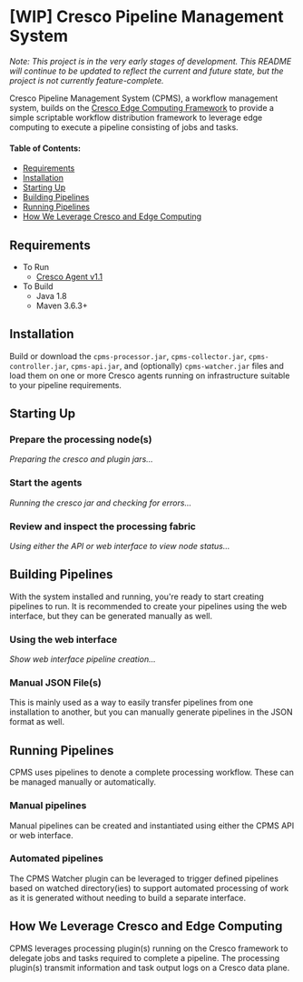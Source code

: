 # [WIP] Cresco Pipeline Management System

*Note: This project is in the very early stages of development. This README will continue to be updated to reflect the current and future state, 
but the project is not currently feature-complete.*

Cresco Pipeline Management System (CPMS), a workflow management system, builds on the 
[Cresco Edge Computing Framework](http://cresco.io) to provide a simple scriptable workflow distribution framework to 
leverage edge computing to execute a pipeline consisting of jobs and tasks. 

#### Table of Contents:
 - [Requirements](#requirements)
 - [Installation](#installation)
 - [Starting Up](#starting-up)
 - [Building Pipelines](#building-pipelines)
 - [Running Pipelines](#running-pipelines)
 - [How We Leverage Cresco and Edge Computing](#how-we-leverage-cresco-and-edge-computing)

## Requirements
- To Run
  - [Cresco Agent v1.1](https://github.com/CrescoEdge/agent/releases/tag/1.1-SNAPSHOT)
- To Build
  - Java 1.8
  - Maven 3.6.3+

## Installation
Build or download the `cpms-processor.jar`, `cpms-collector.jar`, `cpms-controller.jar`, `cpms-api.jar`, and 
(optionally) `cpms-watcher.jar` files and load them on one or more Cresco agents running on infrastructure suitable to 
your pipeline requirements.

## Starting Up

### Prepare the processing node(s)
*Preparing the cresco and plugin jars...*

### Start the agents
*Running the cresco jar and checking for errors...*

### Review and inspect the processing fabric
*Using either the API or web interface to view node status...*

## Building Pipelines
With the system installed and running, you're ready to start creating pipelines to run. It is recommended to create
your pipelines using the web interface, but they can be generated manually as well.

### Using the web interface
*Show web interface pipeline creation...*

### Manual JSON File(s)
This is mainly used as a way to easily transfer pipelines from one installation to another, but you can manually
generate pipelines in the JSON format as well.

## Running Pipelines
CPMS uses pipelines to denote a complete processing workflow. These can be managed manually or automatically.

### Manual pipelines 
Manual pipelines can be created and instantiated using either the CPMS API or web interface.

### Automated pipelines
The CPMS Watcher plugin can be leveraged to trigger defined pipelines based on watched directory(ies) to support
automated processing of work as it is generated without needing to build a separate interface.


## How We Leverage Cresco and Edge Computing
CPMS leverages processing plugin(s) running on the Cresco framework to delegate jobs and tasks required to complete a 
pipeline. The processing plugin(s) transmit information and task output logs on a Cresco data plane.